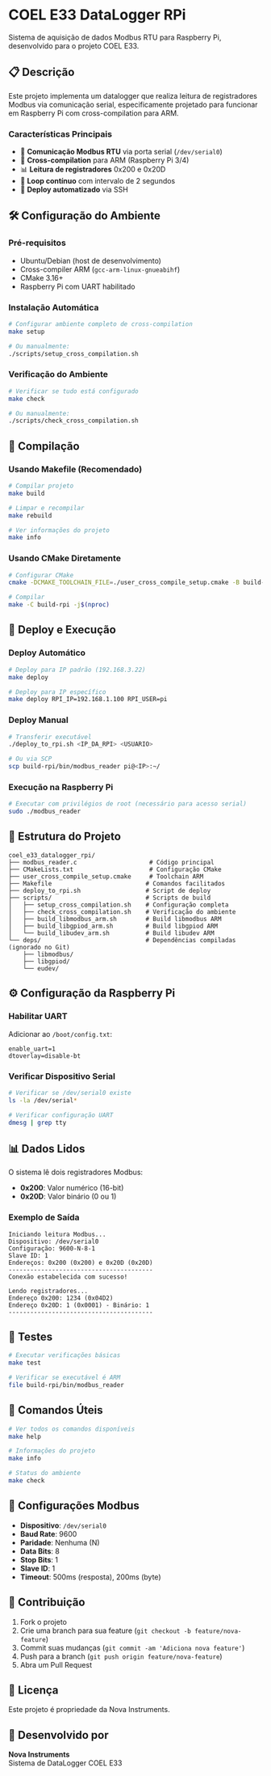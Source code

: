 # COEL E33 DataLogger RPi

Sistema de aquisição de dados Modbus RTU para Raspberry Pi, desenvolvido para o projeto COEL E33.

## 📋 Descrição

Este projeto implementa um datalogger que realiza leitura de registradores Modbus via comunicação serial, especificamente projetado para funcionar em Raspberry Pi com cross-compilation para ARM.

### Características Principais

- 🔌 **Comunicação Modbus RTU** via porta serial (`/dev/serial0`)
- 🎯 **Cross-compilation** para ARM (Raspberry Pi 3/4)
- 📊 **Leitura de registradores** 0x200 e 0x20D
- 🔄 **Loop contínuo** com intervalo de 2 segundos
- 📱 **Deploy automatizado** via SSH

## 🛠️ Configuração do Ambiente

### Pré-requisitos

- Ubuntu/Debian (host de desenvolvimento)
- Cross-compiler ARM (`gcc-arm-linux-gnueabihf`)
- CMake 3.16+
- Raspberry Pi com UART habilitado

### Instalação Automática

```bash
# Configurar ambiente completo de cross-compilation
make setup

# Ou manualmente:
./scripts/setup_cross_compilation.sh
```

### Verificação do Ambiente

```bash
# Verificar se tudo está configurado
make check

# Ou manualmente:
./scripts/check_cross_compilation.sh
```

## 🔨 Compilação

### Usando Makefile (Recomendado)

```bash
# Compilar projeto
make build

# Limpar e recompilar
make rebuild

# Ver informações do projeto
make info
```

### Usando CMake Diretamente

```bash
# Configurar CMake
cmake -DCMAKE_TOOLCHAIN_FILE=./user_cross_compile_setup.cmake -B build-rpi -S .

# Compilar
make -C build-rpi -j$(nproc)
```

## 🚀 Deploy e Execução

### Deploy Automático

```bash
# Deploy para IP padrão (192.168.3.22)
make deploy

# Deploy para IP específico
make deploy RPI_IP=192.168.1.100 RPI_USER=pi
```

### Deploy Manual

```bash
# Transferir executável
./deploy_to_rpi.sh <IP_DA_RPI> <USUARIO>

# Ou via SCP
scp build-rpi/bin/modbus_reader pi@<IP>:~/
```

### Execução na Raspberry Pi

```bash
# Executar com privilégios de root (necessário para acesso serial)
sudo ./modbus_reader
```

## 📁 Estrutura do Projeto

```
coel_e33_datalogger_rpi/
├── modbus_reader.c                    # Código principal
├── CMakeLists.txt                     # Configuração CMake
├── user_cross_compile_setup.cmake     # Toolchain ARM
├── Makefile                          # Comandos facilitados
├── deploy_to_rpi.sh                  # Script de deploy
├── scripts/                          # Scripts de build
│   ├── setup_cross_compilation.sh    # Configuração completa
│   ├── check_cross_compilation.sh    # Verificação do ambiente
│   ├── build_libmodbus_arm.sh        # Build libmodbus ARM
│   ├── build_libgpiod_arm.sh         # Build libgpiod ARM
│   └── build_libudev_arm.sh          # Build libudev ARM
└── deps/                             # Dependências compiladas (ignorado no Git)
    ├── libmodbus/
    ├── libgpiod/
    └── eudev/
```

## ⚙️ Configuração da Raspberry Pi

### Habilitar UART

Adicionar ao `/boot/config.txt`:
```
enable_uart=1
dtoverlay=disable-bt
```

### Verificar Dispositivo Serial

```bash
# Verificar se /dev/serial0 existe
ls -la /dev/serial*

# Verificar configuração UART
dmesg | grep tty
```

## 📊 Dados Lidos

O sistema lê dois registradores Modbus:

- **0x200**: Valor numérico (16-bit)
- **0x20D**: Valor binário (0 ou 1)

### Exemplo de Saída

```
Iniciando leitura Modbus...
Dispositivo: /dev/serial0
Configuração: 9600-N-8-1
Slave ID: 1
Endereços: 0x200 (0x200) e 0x20D (0x20D)
----------------------------------------
Conexão estabelecida com sucesso!

Lendo registradores...
Endereço 0x200: 1234 (0x04D2)
Endereço 0x20D: 1 (0x0001) - Binário: 1
----------------------------------------
```

## 🧪 Testes

```bash
# Executar verificações básicas
make test

# Verificar se executável é ARM
file build-rpi/bin/modbus_reader
```

## 🔧 Comandos Úteis

```bash
# Ver todos os comandos disponíveis
make help

# Informações do projeto
make info

# Status do ambiente
make check
```

## 📝 Configurações Modbus

- **Dispositivo**: `/dev/serial0`
- **Baud Rate**: 9600
- **Paridade**: Nenhuma (N)
- **Data Bits**: 8
- **Stop Bits**: 1
- **Slave ID**: 1
- **Timeout**: 500ms (resposta), 200ms (byte)

## 🤝 Contribuição

1. Fork o projeto
2. Crie uma branch para sua feature (`git checkout -b feature/nova-feature`)
3. Commit suas mudanças (`git commit -am 'Adiciona nova feature'`)
4. Push para a branch (`git push origin feature/nova-feature`)
5. Abra um Pull Request

## 📄 Licença

Este projeto é propriedade da Nova Instruments.

## 🏢 Desenvolvido por

**Nova Instruments**  
Sistema de DataLogger COEL E33
